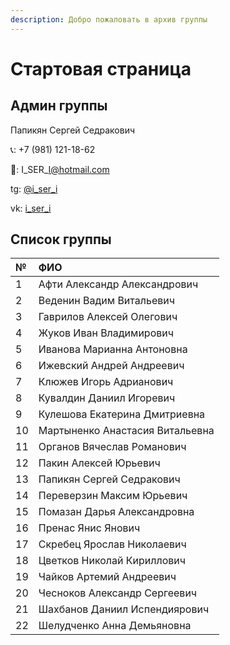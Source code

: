 ```yaml
---
description: Добро пожаловать в архив группы
---
```


# Стартовая страница

## Админ группы

Папикян Сергей Седракович

📞: +7 \(981\) 121-18-62

📧: I\_SER\_I@hotmail.com

tg: [@i\_ser\_i](https://t.me/i_ser_i)

vk: [i\_ser\_i](https://vk.com/i_ser_i)

## Список группы

| № | ФИО |
| :--- | :--- |
| 1 | Афти Александр Александрович |
| 2 | Веденин Вадим Витальевич |
| 3 | Гаврилов Алексей Олегович |
| 4 | Жуков Иван Владимирович |
| 5 | Иванова Марианна Антоновна |
| 6 | Ижевский Андрей Андреевич |
| 7 | Клюжев Игорь Адрианович |
| 8 | Кувалдин Даниил Игоревич |
| 9 | Кулешова Екатерина Дмитриевна |
| 10 | Мартыненко Анастасия Витальевна |
| 11 | Органов Вячеслав Романович |
| 12 | Пакин Алексей Юрьевич |
| 13 | Папикян Сергей Седракович |
| 14 | Переверзин Максим Юрьевич |
| 15 | Помазан Дарья Александровна |
| 16 | Пренас Янис Янович |
| 17 | Скребец Ярослав Николаевич |
| 18 | Цветков Николай Кириллович |
| 19 | Чайков Артемий Андреевич |
| 20 | Чесноков Александр Сергеевич |
| 21 | Шахбанов Даниил Испендиярович |
| 22 | Шелудченко Анна Демьяновна |



